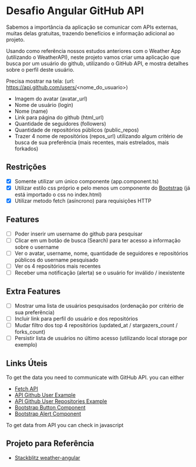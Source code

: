 # Desafio Angular GitHub API

Sabemos a importância da aplicação se comunicar com APIs externas, muitas delas gratuitas, trazendo benefícios e informação adicional ao projeto.

Usando como referência nossos estudos anteriores com o Weather App (utilizando o WeatherAPI), neste projeto vamos criar uma aplicação que busca por um usuário do github, utilizando o GitHub API, e mostra detalhes sobre o perfil deste usuário.

Precisa mostrar na tela: (url: https://api.github.com/users/<nome_do_usuario>)

- Imagem do avatar (avatar_url)
- Nome de usuário (login)
- Nome (name)
- Link para página do github (html_url)
- Quantidade de seguidores (followers)
- Quantidade de repositórios públicos (public_repos)
- Trazer 4 nome de repositórios (repos_url) utilizando algum critério de busca de sua preferência (mais recentes, mais estrelados, mais forkados)

## Restrições

- [x] Somente utilizar um único componente (app.component.ts)
- [x] Utilizar estilo css próprio e pelo menos um componente do [Bootstrap](https://getbootstrap.com/) (já está importado o css no index.html)
- [X] Utilizar metodo fetch (asíncrono) para requisições HTTP

## Features

- [ ] Poder inserir um username do github para pesquisar
- [ ] Clicar em um botão de busca (Search) para ter acesso a informação sobre o username
- [ ] Ver o avatar, username, nome, quantidade de seguidores e repositórios públicos do username pesquisado
- [ ] Ver os 4 repositórios mais recentes
- [ ] Receber uma notificação (alerta) se o usuário for inválido / inexistente

## Extra Features

- [ ] Mostrar uma lista de usuários pesquisados (ordenação por critério de sua preferência)
- [ ] Incluir link para perfil do usuário e dos repositórios
- [ ] Mudar filtro dos top 4 repositórios (updated_at / stargazers_count / forks_count)
- [ ] Persistir lista de usuários no último acesso (utilizando local storage por exemplo)

## Links Úteis

To get the data you need to communicate with GitHub API. you can either

- [Fetch API](https://developer.mozilla.org/en-US/docs/Web/API/Fetch_API/Using_Fetch)
- [API Github User Example](https://api.github.com/users/rpaivabr)
- [API Github User Repositories Example](https://api.github.com/users/rpaivabr/repos)
- [Bootstrap Button Component](https://getbootstrap.com/docs/5.1/components/buttons/)
- [Bootstrap Alert Component](https://getbootstrap.com/docs/5.1/components/alerts/)

To get data from API you can check in javascript

## Projeto para Referência

- [Stackblitz weather-angular](https://stackblitz.com/edit/angular-ivy-fepuhr?file=src%2Fapp%2Fapp.component.ts)


